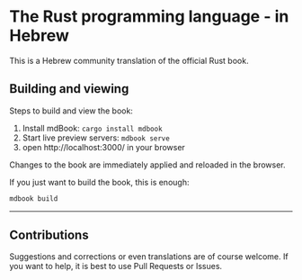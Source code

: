 # The Rust programming language - in Hebrew
This is a Hebrew community translation of the official Rust book.

## Building and viewing
Steps to build and view the book:

1. Install mdBook: `cargo install mdbook`
2. Start live preview servers: `mdbook serve`
3. open http://localhost:3000/ in your browser

Changes to the book are immediately applied and reloaded in the browser.

If you just want to build the book, this is enough:

```bash
mdbook build
```

---

## Contributions
Suggestions and corrections or even translations are of course welcome. If you want to help, it is best to use Pull Requests or Issues.
